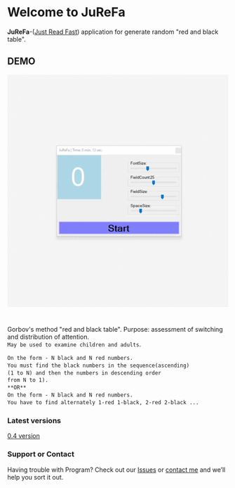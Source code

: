 # Welcome to **JuReFa**

**JuReFa**-([Just Read Fast](https://github.com/MeinLiX/JuReFa)) application for generate random "red and black table".

## DEMO
![](https://github.com/MeinLiX/JuReFa/blob/master/DEMO.gif)
#
Gorbov's method "red and black table". Purpose: assessment of switching and distribution of attention. \
`May be used to examine children and adults`.

```markdown
On the form - N black and N red numbers.
You must find the black numbers in the sequence(ascending)
(1 to N) and then the numbers in descending order
from N to 1).
**OR**
On the form - N black and N red numbers.
You have to find alternately 1-red 1-black, 2-red 2-black ...
```




### Latest versions
[0.4 version](https://github.com/MeinLiX/JuReFa/releases/tag/0.4)


### Support or Contact

Having trouble with Program? Check out our [Issues](https://github.com/MeinLiX/JuReFa/issues) or [contact me](https://github.com/MeinLiX) and we’ll help you sort it out.
